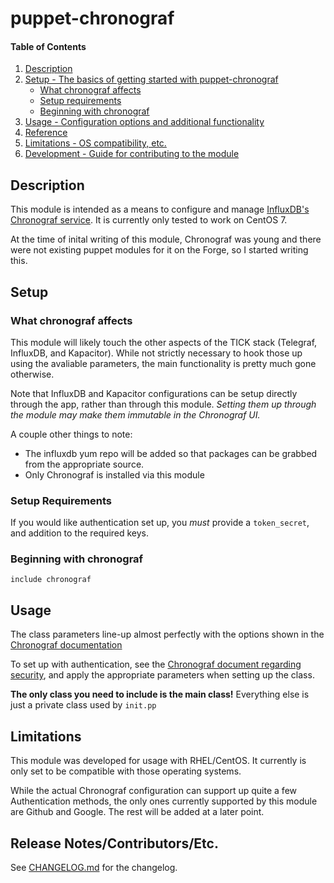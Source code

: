 
# puppet-chronograf

#### Table of Contents

1. [Description](#description)
2. [Setup - The basics of getting started with puppet-chronograf](#setup)
    * [What chronograf affects](#what-chronograf-affects)
    * [Setup requirements](#setup-requirements)
    * [Beginning with chronograf](#beginning-with-chronograf)
3. [Usage - Configuration options and additional functionality](#usage)
4. [Reference](#reference)
5. [Limitations - OS compatibility, etc.](#limitations)
6. [Development - Guide for contributing to the module](#development)

## Description

This module is intended as a means to configure and manage [InfluxDB's Chronograf service](https://www.influxdata.com/time-series-platform/chronograf/). It is currently only tested to work on CentOS 7.

At the time of inital writing of this module, Chronograf was young and there were not existing puppet modules for it on the Forge, so I started writing this.

## Setup

### What chronograf affects

This module will likely touch the other aspects of the TICK stack (Telegraf, InfluxDB, and Kapacitor). While not strictly necessary to hook those up using the avaliable parameters, the main functionality is pretty much gone otherwise.

Note that InfluxDB and Kapacitor configurations can be setup directly through the app, rather than through this module. *Setting them up through the module may make them immutable in the Chronograf UI.*

A couple other things to note:
* The influxdb yum repo will be added so that packages can be grabbed from the appropriate source.
* Only Chronograf is installed via this module

### Setup Requirements

If you would like authentication set up, you _must_ provide a `token_secret`, and addition to the required keys.

### Beginning with chronograf

```
include chronograf
```

## Usage

The class parameters line-up almost perfectly with the options shown in the [Chronograf documentation](https://docs.influxdata.com/chronograf/v1.6/administration/config-options/)

To set up with authentication, see the [Chronograf document regarding security](https://docs.influxdata.com/chronograf/v1.6/administration/managing-security/), and apply the appropriate parameters when setting up the class.

**The only class you need to include is the main class!** Everything else is just a private class used by `init.pp`

## Limitations

This module was developed for usage with RHEL/CentOS. It currently is only set to be compatible with those operating systems.

While the actual Chronograf configuration can support up quite a few Authentication methods, the only ones currently supported by this module are Github and Google. The rest will be added at a later point.

## Release Notes/Contributors/Etc.

See [CHANGELOG.md](CHANGELOG.md) for the changelog.
